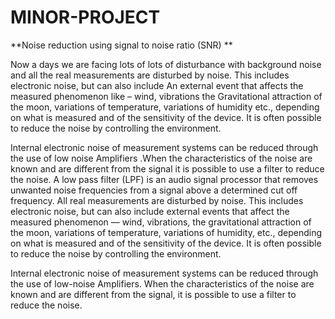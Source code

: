 # MINOR-PROJECT
**Noise reduction using signal to noise ratio (SNR) **





Now a days we are facing lots of lots of disturbance with background noise and all the real
measurements are disturbed by noise. This includes electronic noise, but can also include
An external event that affects the measured phenomenon like – wind, vibrations the
Gravitational attraction of the moon, variations of temperature, variations of humidity etc.,
depending on what is measured and of the sensitivity of the device. It is often possible to
reduce the noise by controlling the environment.




Internal electronic noise of measurement systems can be reduced through the use of low noise
Amplifiers .When the characteristics of the noise are known and are different from the signal it
is possible to use a filter to reduce the noise. A low pass filter (LPF) is an audio signal processor
that removes unwanted noise frequencies from a signal above a determined cut off frequency.
All real measurements are disturbed by noise. This includes electronic noise, but can also include
external events that affect the measured phenomenon — wind, vibrations, the gravitational attraction
of the moon, variations of temperature, variations of humidity, etc., depending on what is measured
and of the sensitivity of the device. It is often possible to reduce the noise by controlling the
environment.



Internal electronic noise of measurement systems can be reduced through the use of low-noise
Amplifiers. When the characteristics of the noise are known and are different from the signal,
it is possible to use a filter to reduce the noise.
